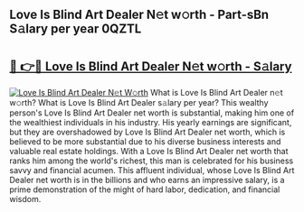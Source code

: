 ## Love Is Blind Art Dealer N𝚎t w𝚘rth - Part-sBn S𝚊lary per year 0QZTL

# <h2><a href="http://gc3475r.nevu.top/?p=Love+Is+Blind+Art+Dealer">🔗 👉🔴 Love Is Blind Art Dealer N𝚎t w𝚘rth - S𝚊lary</a></h2>

[![Love Is Blind Art Dealer N𝚎t W𝚘rth](https://i.imgur.com/Oavwk0R.jpeg)](http://gc3475r.nevu.top/?p=Love+Is+Blind+Art+Dealer)
What is Love Is Blind Art Dealer n𝚎t w𝚘rth? What is Love Is Blind Art Dealer s𝚊lary per year?
This wealthy person's Love Is Blind Art Dealer net worth is substantial, making him one of the wealthiest individuals in his industry. His yearly earnings are significant, but they are overshadowed by Love Is Blind Art Dealer net worth, which is believed to be more substantial due to his diverse business interests and valuable real estate holdings. With a Love Is Blind Art Dealer net worth that ranks him among the world's richest, this man is celebrated for his business savvy and financial acumen. This affluent individual, whose Love Is Blind Art Dealer net worth is in the billions and who earns an impressive salary, is a prime demonstration of the might of hard labor, dedication, and financial wisdom.
